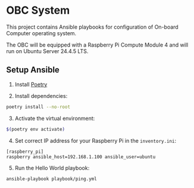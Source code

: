 # OBC System

This project contains Ansible playbooks for configuration of On-board Computer operating system.

The OBC will be equipped with a Raspberry Pi Compute Module 4 and will run on Ubuntu Server 24.4.5 LTS.


## Setup Ansible

1. Install [Poetry](https://python-poetry.org/docs/#installing-with-the-official-installer)

2. Install dependencies:
```bash
poetry install --no-root
```

3. Activate the virtual environment:
```bash
$(poetry env activate)
```

4. Set correct IP address for your Raspberry Pi in the `inventory.ini`: 
```
[raspberry_pi]
raspberry ansible_host=192.168.1.100 ansible_user=ubuntu
```

5. Run the Hello World playbook:
```bash
ansible-playbook playbook/ping.yml
```
